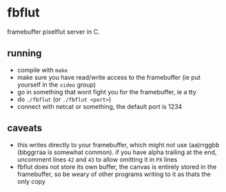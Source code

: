 # fbflut

framebuffer pixelflut server in C.

## running

- compile with `make`
- make sure you have read/write access
  to the framebuffer (ie put yourself in the `video` group)
- go in something that wont fight you for the framebuffer,
  ie a tty
- do `./fbflut` (or `./fbflut <port>`)
- connect with netcat or something, the default port is 1234

## caveats
- this writes directly to your framebuffer, which might not use (aa)rrggbb (bbggrraa is somewhat common).
  if you have alpha trailing at the end, uncomment lines `42` and `43` to allow omitting it in `PX` lines
- fbflut does not store its own buffer, the canvas is entirely stored in the framebuffer,
  so be weary of other programs writing to it as thats the only copy
